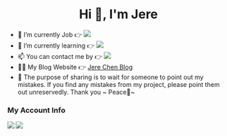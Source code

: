 <h1 align="center">Hi 👋, I'm Jere</h1>

- 🔭 I’m currently Job 👉 ![](https://img.shields.io/static/v1?label=Job&message=Android%20Engineer&color=00CD66)
- 🌱 I’m currently learning 👉 ![](https://img.shields.io/static/v1?label=Learning&message=Java%20Kotlin%20Flutter&color=FFEC8B)
- 📫 You can contact me by 👉 [![](https://img.shields.io/badge/Gmail-jerechen11%40gmail.com-red)](mailto:jerechen11@gmail.com)
- 👨‍💻 My Blog Website 👉 [Jere Chen Blog](https://juejin.cn/user/1169536104807399/posts)
- 💪 The purpose of sharing is to wait for someone to point out my mistakes. If you find any mistakes from my project, please point them out unreservedly. Thank you ~ Peace🤞~


### My Account Info
<p><img align="left" src="https://github-readme-stats.vercel.app/api?username=jerechen11&show_icons=true&theme=nord" /></p>
<p><img align="left" src="https://github-readme-stats.vercel.app/api/top-langs/?username=jerechen11&layout=compact&hide=html" /></p>
